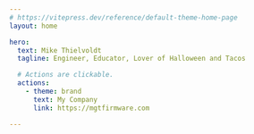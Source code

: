 ```yaml
---
# https://vitepress.dev/reference/default-theme-home-page
layout: home

hero:
  text: Mike Thielvoldt
  tagline: Engineer, Educator, Lover of Halloween and Tacos

  # Actions are clickable. 
  actions:
    - theme: brand
      text: My Company
      link: https://mgtfirmware.com

---
```


